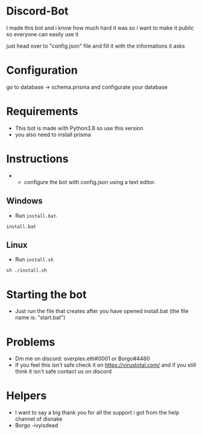 # Discord-Bot
I made this bot and i know how much hard it was so i want to make it public so everyone can easily use it

just head over to "config.json" file and fill it with the informations it asks 

# Configuration

go to database -> schema.prisma and configurate your database

# Requirements
- This bot is made with Python3.8 so use this version
- you also need to install prisma
# Instructions
- - configure the bot with config.json using a text editor.
## Windows
- Run ```install.bat```.
```
install.bat
```
## Linux
- Run ```install.sh```
```
sh ./install.sh
```

# Starting the bot
- Just run the file that creates after you have opened install.bat (the file name is: "start.bat")
# Problems
- Dm me on discord: overplex.eth#0001 or Borgo#4460
- If you feel this isn't safe check it on https://virustotal.com/ and if you still think it isn't safe contact us on discord

# Helpers
- I want to say a big thank you for all the support i got from the help channel of disnake
- Borgo
-ivyisdead
